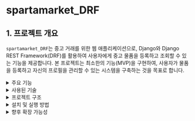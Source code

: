 # spartamarket_DRF

## 1. 프로젝트 개요
`spartamarket_DRF`는 중고 거래를 위한 웹 애플리케이션으로, Django와 Django REST Framework(DRF)를 활용하여 사용자에게 중고 물품을 등록하고 조회할 수 있는 기능을 제공합니다. 본 프로젝트는 최소한의 기능(MVP)을 구현하여, 사용자가 물품을 등록하고 자신의 프로필을 관리할 수 있는 시스템을 구축하는 것을 목표로 합니다. 

<details>
<summary>주요 기능</summary>

## 2. 주요 기능
- **회원가입**: 사용자가 기본 정보(이메일, 비밀번호, 사용자명 등)를 입력하여 계정을 생성합니다.
- **로그인**: 사용자가 등록된 계정으로 로그인하고 인증 토큰을 발급받습니다.
- **프로필 조회**: 로그인한 사용자가 자신의 프로필 정보를 조회할 수 있습니다.
- **상품 등록**: 사용자가 중고 물품을 등록하고 이미지 및 설명을 첨부할 수 있습니다.
- **상품 목록 조회**: 모든 사용자에게 등록된 중고 물품 목록을 페이지네이션 방식으로 제공합니다.
- **상품 수정**: 등록한 사용자만 자신의 상품을 수정할 수 있습니다.
- **상품 삭제**: 등록한 사용자만 자신의 상품을 삭제할 수 있습니다.
</details>


<details>
<summary>사용된 기술</summary>

## 3. 사용된 기술
- **Django**: 웹 애플리케이션의 기본 프레임워크로 사용됩니다.
- **Django REST Framework (DRF)**: RESTful API를 쉽게 구축할 수 있도록 도와주는 Django의 확장 프레임워크입니다.
- **SQLite**: 데이터베이스로 사용됩니다. 기본적으로 SQLite를 사용하지만, 필요에 따라 다른 데이터베이스로 변경 가능합니다.
- **JWT (JSON Web Token)**: 로그인 시 사용자 인증을 위한 토큰 기반 인증 방식을 사용합니다.
</details>


<details>
<summary>프로젝트 구조</summary>
  
## 4. 프로젝트 구조
- **accounts**: 사용자 계정 관련 기능을 담당합니다. 회원가입, 로그인, 프로필 조회 등을 포함합니다.
- **products**: 중고 물품 관련 기능을 담당합니다. 상품 등록, 수정, 삭제, 목록 조회 기능을 제공합니다.
</details>

<details>
<summary>설치 및 실행 방법</summary>

## 5. 설치 및 실행 방법
프로젝트는 가상 환경에서 실행되며, 필요한 의존성은 `requirements.txt`에 정의되어 있습니다. 로컬 서버에서 실행할 수 있습니다.
</details>

<details>
<summary>향후 확장 가능성</summary>

## 6. 향후 확장 가능성
- **검색 기능**: 사용자가 중고 물품을 검색할 수 있는 기능 추가.
- **카테고리 분류**: 물품을 카테고리별로 분류하여 필터링 기능 추가.
- **리뷰 시스템**: 거래가 이루어진 후 사용자 간의 리뷰를 남길 수 있는 기능 추가.
- **채팅 시스템**: 사용자 간의 실시간 채팅 기능 추가.
</details>
